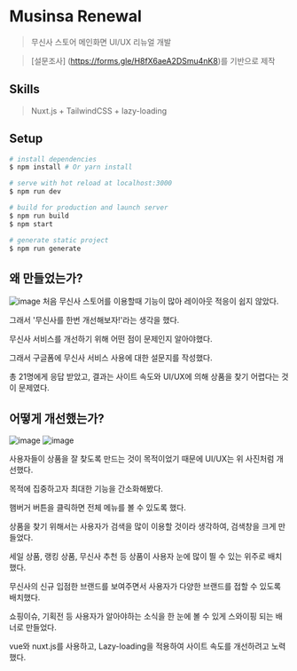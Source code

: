 # Musinsa Renewal

> 무신사 스토어 메인화면 UI/UX 리뉴얼 개발

> [설문조사] (https://forms.gle/H8fX6aeA2DSmu4nK8)를 기반으로 제작

Skills
---
> Nuxt.js + TailwindCSS + lazy-loading

Setup
---
``` bash
# install dependencies
$ npm install # Or yarn install

# serve with hot reload at localhost:3000
$ npm run dev

# build for production and launch server
$ npm run build
$ npm start

# generate static project
$ npm run generate
```

왜 만들었는가?
---
![image](https://user-images.githubusercontent.com/26542929/75114792-7b324380-569c-11ea-8ab3-586f07ce08fa.png)
처음 무신사 스토어를 이용할때 기능이 많아 레이아웃 적응이 쉽지 않았다.

그래서 '무신사를 한번 개선해보자!'라는 생각을 했다.

무신사 서비스를 개선하기 위해 어떤 점이 문제인지 알아야했다.

그래서 구글폼에 무신사 서비스 사용에 대한 설문지를 작성했다.

총 21명에게 응답 받았고, 결과는 사이트 속도와 UI/UX에 의해 상품을 찾기 어렵다는 것이 문제였다.




어떻게 개선했는가?
---

![image](https://user-images.githubusercontent.com/26542929/75114794-808f8e00-569c-11ea-808f-bb8893d6ae6b.png)
![image](https://user-images.githubusercontent.com/26542929/75114790-74a3cc00-569c-11ea-8cb8-4a0dde9956c8.png)

사용자들이 상품을 잘 찾도록 만드는 것이 목적이었기 때문에 UI/UX는 위 사진처럼 개선했다.

목적에 집중하고자 최대한 기능을 간소화해봤다.

햄버거 버튼을 클릭하면 전체 메뉴를 볼 수 있도록 했다.

상품을 찾기 위해서는 사용자가 검색을 많이 이용할 것이라 생각하여, 검색창을 크게 만들었다.

세일 상품, 랭킹 상품, 무신사 추천 등 상품이 사용자 눈에 많이 띌 수 있는 위주로 배치했다.

무신사의 신규 입점한 브랜드를 보여주면서 사용자가 다양한 브랜드를 접할 수 있도록 배치했다.

쇼핑이슈, 기획전 등 사용자가 알아야하는 소식을 한 눈에 볼 수 있게 스와이핑 되는 배너로 만들었다.

vue와 nuxt.js를 사용하고, Lazy-loading을 적용하여 사이트 속도를 개선하려고 노력했다.
